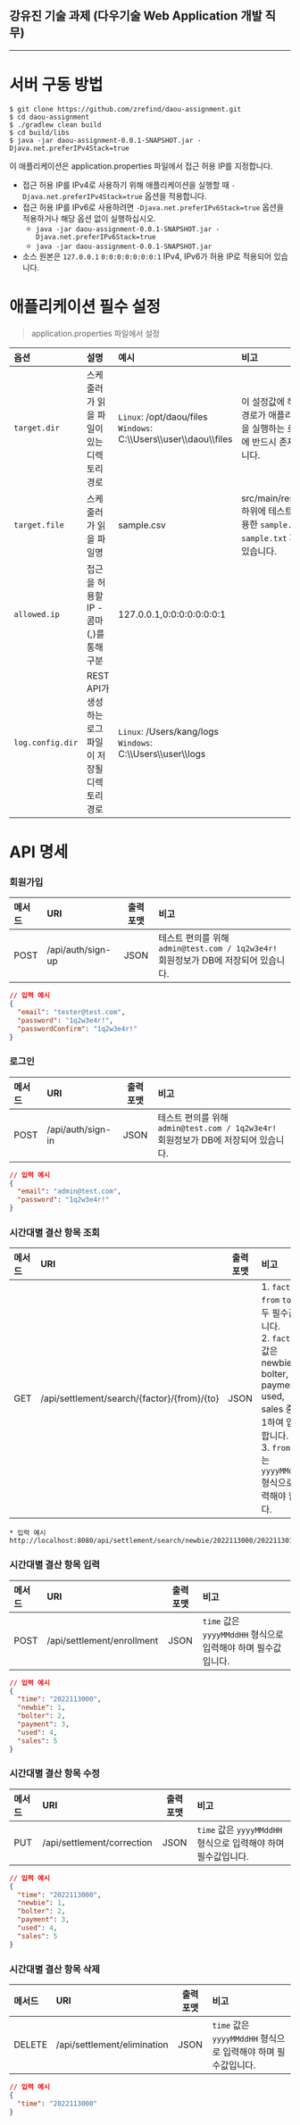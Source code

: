 ## 강유진 기술 과제 (다우기술 Web Application 개발 직무)
<hr />

# 서버 구동 방법
```shell
$ git clone https://github.com/zrefind/daou-assignment.git
$ cd daou-assignment
$ ./gradlew clean build
$ cd build/libs
$ java -jar daou-assignment-0.0.1-SNAPSHOT.jar -Djava.net.preferIPv4Stack=true
```
이 애플리케이션은 application.properties 파일에서 접근 허용 IP를 지정합니다.
- 접근 허용 IP를 IPv4로 사용하기 위해 애플리케이션을 실행할 때 `-Djava.net.preferIPv4Stack=true` 옵션을 적용합니다.
- 접근 허용 IP를 IPv6로 사용하려면 `-Djava.net.preferIPv6Stack=true` 옵션을 적용하거나 해당 옵션 없이 실행하십시오.
    - `java -jar daou-assignment-0.0.1-SNAPSHOT.jar -Djava.net.preferIPv6Stack=true`
    - `java -jar daou-assignment-0.0.1-SNAPSHOT.jar`
- 소스 원본은 `127.0.0.1` `0:0:0:0:0:0:0:1` IPv4, IPv6가 허용 IP로 적용되어 있습니다.

# 애플리케이션 필수 설정
> application.properties 파일에서 설정

| 옵션            | 설명                                | 예시                                                                      | 비고                                                                   |
|:--------------|:----------------------------------|:------------------------------------------------------------------------|:---------------------------------------------------------------------|
| `target.dir`  | 스케줄러가 읽을 파일이 있는 디렉토리 경로           | `Linux`: /opt/daou/files<br>`Windows`: C:\\\Users\\\user\\\daou\\\files | 이 설정값에 해당하는 경로가 애플리케이션을 실행하는 로컬 머신에 반드시 존재해야 합니다.                    |
| `target.file` | 스케줄러가 읽을 파일명                      | sample.csv                                                              | src/main/resources 하위에 테스트에서 사용한 `sample.csv` `sample.txt` 파일이 있습니다. |
| `allowed.ip`   | 접근을 허용할 IP - 콤마(,)를 통해 구분         | 127.0.0.1,0:0:0:0:0:0:0:1                                               ||
|`log.config.dir`| REST API가 생성하는 로그 파일이 저장될 디렉토리 경로 | `Linux`: /Users/kang/logs<br>`Windows`: C:\\\Users\\\user\\\logs        ||

# API 명세

### 회원가입
| 메서드  | URI               | 출력 포맷 | 비고                                                           |
|:-----|:------------------|:-----:|:-------------------------------------------------------------|
| POST | /api/auth/sign-up | JSON  | 테스트 편의를 위해 `admin@test.com / 1q2w3e4r!` 회원정보가 DB에 저장되어 있습니다. |
```json
// 입력 예시
{
  "email": "tester@test.com",
  "password": "1q2w3e4r!",
  "passwordConfirm": "1q2w3e4r!"
}
```

### 로그인
| 메서드  | URI               | 출력 포맷 | 비고                                                           |
|:-----|:------------------|:-----:|:-------------------------------------------------------------|
| POST | /api/auth/sign-in | JSON  | 테스트 편의를 위해 `admin@test.com / 1q2w3e4r!` 회원정보가 DB에 저장되어 있습니다. |
```json
// 입력 예시
{
  "email": "admin@test.com",
  "password": "1q2w3e4r!"
}
```

### 시간대별 결산 항목 조회
| 메서드 | URI                                         | 출력 포맷 | 비고                                                                                                                                                    |
|:----|:--------------------------------------------|:-----:|:------------------------------------------------------------------------------------------------------------------------------------------------------|
| GET | /api/settlement/search/{factor}/{from}/{to} | JSON  | 1. `factor` `from` `to` 모두 필수값입니다.<br>2. `factor`값은 newbie, bolter, payment, used, sales 중 택1하여 입력합니다.<br>3. `from` `to`는 `yyyyMMddHH` 형식으로 입력해야 합니다. |
```text
* 입력 예시
http://localhost:8080/api/settlement/search/newbie/2022113000/2022113010
```

### 시간대별 결산 항목 입력
| 메서드  | URI                        | 출력 포맷 | 비고                                          |
|:-----|:---------------------------|:-----:|:--------------------------------------------|
| POST | /api/settlement/enrollment | JSON  | `time` 값은 `yyyyMMddHH` 형식으로 입력해야 하며 필수값입니다. |
```json
// 입력 예시
{
  "time": "2022113000",
  "newbie": 1,
  "bolter": 2,
  "payment": 3,
  "used": 4,
  "sales": 5
}
```

### 시간대별 결산 항목 수정
| 메서드 | URI                        | 출력 포맷 | 비고                                          |
|:----|:---------------------------|:-----:|:--------------------------------------------|
| PUT | /api/settlement/correction | JSON  | `time` 값은 `yyyyMMddHH` 형식으로 입력해야 하며 필수값입니다. |
```json
// 입력 예시
{
  "time": "2022113000",
  "newbie": 1,
  "bolter": 2,
  "payment": 3,
  "used": 4,
  "sales": 5
}
```

### 시간대별 결산 항목 삭제
| 메서드    | URI                         | 출력 포맷 | 비고                                          |
|:-------|:----------------------------|:-----:|:--------------------------------------------|
| DELETE | /api/settlement/elimination | JSON  | `time` 값은 `yyyyMMddHH` 형식으로 입력해야 하며 필수값입니다. |
```json
// 입력 예시
{
  "time": "2022113000"
}
```